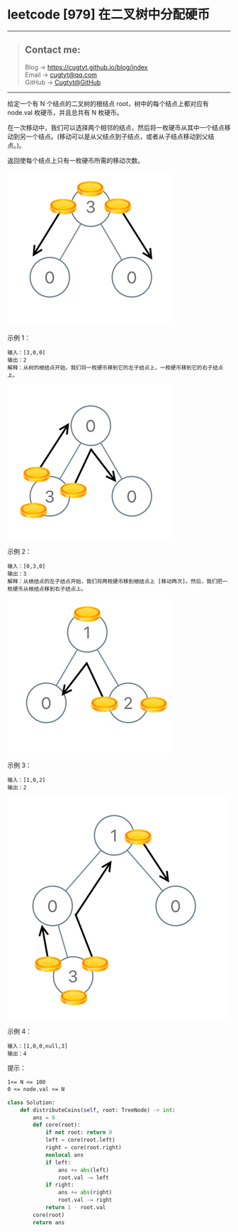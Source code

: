 # leetcode [979] 在二叉树中分配硬币

---
> ## Contact me:
> Blog -> <https://cugtyt.github.io/blog/index>  
> Email -> <cugtyt@qq.com>  
> GitHub -> [Cugtyt@GitHub](https://github.com/Cugtyt)

---

给定一个有 N 个结点的二叉树的根结点 root，树中的每个结点上都对应有 node.val 枚硬币，并且总共有 N 枚硬币。

在一次移动中，我们可以选择两个相邻的结点，然后将一枚硬币从其中一个结点移动到另一个结点。(移动可以是从父结点到子结点，或者从子结点移动到父结点。)。

返回使每个结点上只有一枚硬币所需的移动次数。

![](R/coin_tree1.png)

示例 1：
```
输入：[3,0,0]
输出：2
解释：从树的根结点开始，我们将一枚硬币移到它的左子结点上，一枚硬币移到它的右子结点上。
```

![](R/coin_tree2.png)

示例 2：
```
输入：[0,3,0]
输出：3
解释：从根结点的左子结点开始，我们将两枚硬币移到根结点上 [移动两次]。然后，我们把一枚硬币从根结点移到右子结点上。
```

![](R/coin_tree3.png)

示例 3：
```
输入：[1,0,2]
输出：2
```

![](R/coin_tree4.png)

示例 4：
```
输入：[1,0,0,null,3]
输出：4
```

提示：

```
1<= N <= 100
0 <= node.val <= N
```

``` python
class Solution:
    def distributeCoins(self, root: TreeNode) -> int:
        ans = 0
        def core(root):
            if not root: return 0
            left = core(root.left)
            right = core(root.right)
            nonlocal ans
            if left:
                ans += abs(left)
                root.val -= left
            if right:
                ans += abs(right)
                root.val -= right
            return 1 - root.val
        core(root)
        return ans
```
